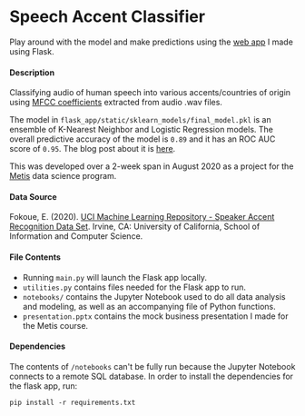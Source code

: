 # Speech Accent Classifier

Play around with the model and make predictions using the [web app](https://accent-identification.appspot.com/)
I made using Flask.

#### Description
Classifying audio of human speech into various accents/countries of origin using 
[MFCC coefficients](https://en.wikipedia.org/wiki/Mel-frequency_cepstrum) extracted from audio .wav files.

The model in `flask_app/static/sklearn_models/final_model.pkl` is an ensemble of K-Nearest Neighbor and Logistic 
Regression models. The overall predictive accuracy of the model is `0.89` and it has an ROC AUC score of `0.95`. The 
blog post about it is  [here](https://stephenjkaplan.github.io/).

This was developed over a 2-week span in August 2020 as a project for the [Metis](https://thisismetis.com) data science 
program.

#### Data Source
Fokoue, E. (2020). [UCI Machine Learning Repository - Speaker Accent Recognition Data Set](https://archive.ics.uci.edu/ml/datasets/Speaker+Accent+Recognition). Irvine, CA: University of California, School of Information and Computer Science.

#### File Contents
* Running `main.py` will launch the Flask app locally.
* `utilities.py` contains files needed for the Flask app to run.
* `notebooks/` contains the Jupyter Notebook used to do all data analysis and modeling, as well as an accompanying 
   file of Python functions.
* `presentation.pptx` contains the mock business presentation I made for the Metis course.

#### Dependencies

The contents of `/notebooks` can't be fully run because the Jupyter Notebook connects to a remote SQL database. In order 
to install the dependencies for the flask app, run:

`pip install -r requirements.txt`
